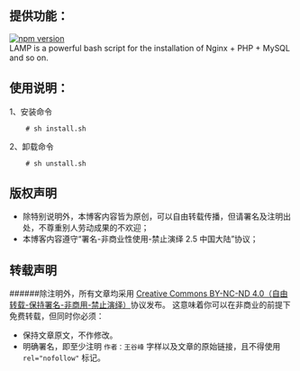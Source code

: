 ## 提供功能：
[![npm version](https://d25lcipzij17d.cloudfront.net/badge.svg?id=js&type=6&v=1.0.0&x2=0)](https://github.com/wanggufeng/qsf.git)<br>
LAMP is a powerful bash script for the installation of Nginx + PHP + MySQL and so on.


## 使用说明：
1、安装命令
```
    # sh install.sh
```

2、卸载命令
```
    # sh unstall.sh
```

## 版权声明
* 除特别说明外，本博客内容皆为原创，可以自由转载传播，但请署名及注明出处，不尊重别人劳动成果的不欢迎；
* 本博客内容遵守“署名-非商业性使用-禁止演绎 2.5 中国大陆”协议；

## 转载声明
######除注明外，所有文章均采用 [Creative Commons BY-NC-ND 4.0（自由转载-保持署名-非商用-禁止演绎）](http://creativecommons.org/licenses/by-nc-nd/4.0/deed.zh)协议发布。
这意味着你可以在非商业的前提下免费转载，但同时你必须：
* 保持文章原文，不作修改。
* 明确署名，即至少注明 `作者：王谷峰` 字样以及文章的原始链接，且不得使用 `rel="nofollow"` 标记。

 